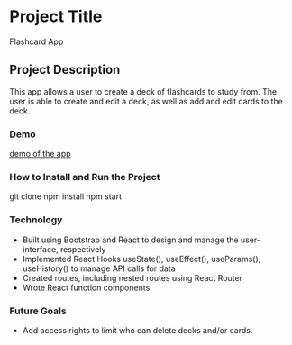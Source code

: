 # **Project Title**
Flashcard App 

## **Project Description**

This app allows a user to create a deck of flashcards to study from. The user is able to create and edit a deck, as well as add and edit cards to the deck. 

### **Demo**

[demo of the app](flashcard-project-zeta.vercel.app)

### **How to Install and Run the Project**

git clone 
npm install 
npm start


### **Technology**
* Built using Bootstrap and React to design and manage the user-interface, respectively
* Implemented React Hooks useState(), useEffect(), useParams(), useHistory() to manage API calls for data
* Created routes, including nested routes using React Router
* Wrote React function components
  
### **Future Goals**

* Add access rights to limit who can delete decks and/or cards. 
